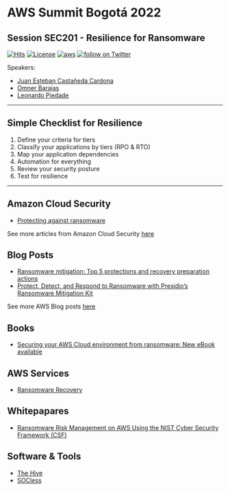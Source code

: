 # AWS Summit Bogotá 2022
## Session SEC201 - Resilience for Ransomware



[![Hits](https://hits.seeyoufarm.com/api/count/incr/badge.svg?url=https%3A%2F%2Fgithub.com%2Flpiedade%2Faws-summit-bogota-sec201&&count_bg=%2379C83D&title_bg=%23555555&icon=&icon_color=%23E7E7E7)](https://github.com/lpiedade/aws-summit-sp-arc201)
[![License](https://img.shields.io/github/license/lpiedade/aws-summit-sp-arc201?title_bg=%23555555&icon=&icon_color=%23E7E7E7)](./LICENSE)
[![aws](https://img.shields.io/badge/aws-summit%202022-yellow)](https://aws.amazon.com/pt/events/summits/sao-paulo/)
<a href="https://twitter.com/intent/follow?screen_name=leo_ap">
    <img src="https://img.shields.io/twitter/follow/leo_ap?style=social&logo=twitter" alt="follow on Twitter"></a>


Speakers:

* [Juan Esteban Castañeda Cardona](https://www.linkedin.com/in/juanescast)
* [Omner Barajas](https://www.linkedin.com/in/omnerbarajas)
* [Leonardo Piedade](https://www.linkedin.com/in/leoap)

---
## Simple Checklist for Resilience

1. Define your criteria for tiers
2. Classify your applications by tiers (RPO & RTO)
3. Map your application dependencies
4. Automation for everything
6. Review your security posture
5. Test for resilience


---
## Amazon Cloud Security 
* [Protecting against ransomware](https://aws.amazon.com/security/protecting-against-ransomware/)



See more articles from Amazon Cloud Security [here](https://aws.amazon.com/builders-library/)


## Blog Posts
* [Ransomware mitigation: Top 5 protections and recovery preparation actions](https://aws.amazon.com/blogs/security/ransomware-mitigation-top-5-protections-and-recovery-preparation-actions/)
* [Protect, Detect, and Respond to Ransomware with Presidio’s Ransomware Mitigation Kit](https://aws.amazon.com/blogs/apn/protect-detect-and-respond-to-ransomware-with-presidios-ransomware-mitigation-kit/)

See more AWS Blog posts [here](https://aws.amazon.com/blogs/)

## Books
* [Securing your AWS Cloud environment from ransomware: New eBook available](https://aws.amazon.com/blogs/publicsector/securing-aws-cloud-environment-ransomware-new-ebook/)

## AWS Services
* [Ransomware Recovery](https://aws.amazon.com/disaster-recovery/ransomware-recovery/)


## Whitepapares
* [Ransomware Risk Management on AWS Using the NIST Cyber Security Framework (CSF)](https://docs.aws.amazon.com/whitepapers/latest/ransomware-risk-management-on-aws-using-nist-csf/ransomware-risk-management-on-aws-using-nist-csf.html)


## Software & Tools 
* [The Hive](https://thehive-project.org/)
* [SOCless](https://twilio-labs.github.io/socless/)
